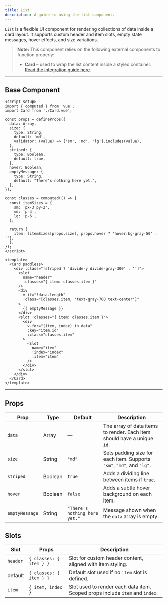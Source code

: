 ```yaml
---
title: List
description: A guide to using the list component.
---
```


`List` is a flexible UI component for rendering collections of data inside a card layout. It supports custom header and item slots, empty state messages, hover effects, and size variations.

> **Note:** This component relies on the following external components to function properly:
> * **Card** – used to wrap the list content inside a styled container. [Read the integration guide here](/components/card).

---

## Base Component

```vue
<script setup>
import { computed } from 'vue';
import Card from './Card.vue';

const props = defineProps({
  data: Array,
  size: {
    type: String,
    default: 'md',
    validator: (value) => ['sm', 'md', 'lg'].includes(value),
  },
  striped: {
    type: Boolean,
    default: true,
  },
  hover: Boolean,
  emptyMessage: {
    type: String,
    default: "There's nothing here yet.",
  },
});

const classes = computed(() => {
  const itemSizes = {
    sm: 'px-3 py-2',
    md: 'p-4',
    lg: 'p-6',
  };

  return {
    item: [itemSizes[props.size], props.hover ? 'hover:bg-gray-50' : ''],
  };
});
</script>

<template>
  <Card paddless>
    <div :class="[striped ? 'divide-y divide-gray-300' : '']">
      <slot
        name="header"
        :classes="{ item: classes.item }"
      />
      <div
        v-if="!data.length"
        :class="[classes.item, 'text-gray-700 text-center']"
      >
        {{ emptyMessage }}
      </div>
      <slot :classes="{ item: classes.item }">
        <div
          v-for="(item, index) in data"
          :key="item.id"
          :class="classes.item"
        >
          <slot
            name="item"
            :index="index"
            :item="item"
          />
        </div>
      </slot>
    </div>
  </Card>
</template>
```

---

## Props

| Prop           | Type    | Default                       | Description                                                             |
| -------------- | ------- | ----------------------------- | ----------------------------------------------------------------------- |
| `data`         | Array   | —                             | The array of data items to render. Each item should have a unique `id`. |
| `size`         | String  | `"md"`                        | Sets padding size for each item. Supports `"sm"`, `"md"`, and `"lg"`.   |
| `striped`      | Boolean | `true`                        | Adds a dividing line between items if `true`.                           |
| `hover`        | Boolean | `false`                       | Adds a subtle hover background on each item.                            |
| `emptyMessage` | String  | `"There's nothing here yet."` | Message shown when the `data` array is empty.                           |

## Slots

| Slot | Props    | Description                                                                  |
| --------- | --------------- | ---------------------------------------------------------------------------- |
| `header`  | `{ classes: { item } }`  | Slot for custom header content, aligned with item styling.                   |
| default | `{ classes: { item } }`  | Default slot used if no `item` slot is defined.                              |
| `item`    | `{ item, index }` | Slot used to render each data item. Scoped props include `item` and `index`. |
